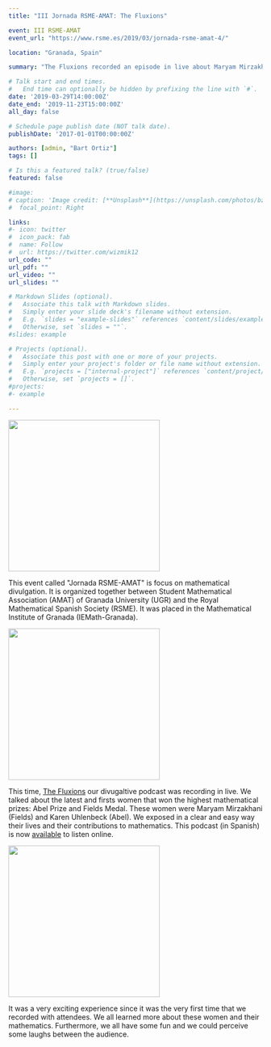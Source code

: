 ```yaml
---
title: "III Jornada RSME-AMAT: The Fluxions"

event: III RSME-AMAT
event_url: "https://www.rsme.es/2019/03/jornada-rsme-amat-4/"

location: "Granada, Spain"

summary: "The Fluxions recorded an episode in live about Maryam Mirzakhani and Karen Uhlenbeck. Winners of the Fields Medal and Abel Prize, respectively."

# Talk start and end times.
#   End time can optionally be hidden by prefixing the line with `#`.
date: '2019-03-29T14:00:00Z'
date_end: '2019-11-23T15:00:00Z'
all_day: false

# Schedule page publish date (NOT talk date).
publishDate: '2017-01-01T00:00:00Z'

authors: [admin, "Bart Ortiz"]
tags: []

# Is this a featured talk? (true/false)
featured: false

#image:
# caption: 'Image credit: [**Unsplash**](https://unsplash.com/photos/bzdhc5b3Bxs)'
#  focal_point: Right

links:
#- icon: twitter
#  icon_pack: fab
#  name: Follow
#  url: https://twitter.com/wizmik12
url_code: ""
url_pdf: ""
url_video: ""
url_slides: ""

# Markdown Slides (optional).
#   Associate this talk with Markdown slides.
#   Simply enter your slide deck's filename without extension.
#   E.g. `slides = "example-slides"` references `content/slides/example-slides.md`.
#   Otherwise, set `slides = ""`.
#slides: example

# Projects (optional).
#   Associate this post with one or more of your projects.
#   Simply enter your project's folder or file name without extension.
#   E.g. `projects = ["internal-project"]` references `content/project/deep-learning/index.md`.
#   Otherwise, set `projects = []`.
#projects:
#- example

---
```


<img src="/img/2019/rsme-amat/rsme2.jpeg" alt="" width="300"/>

This event called "Jornada RSME-AMAT" is focus on mathematical divulgation. It is organized together between Student Mathematical Association (AMAT) of Granada University  (UGR) and the Royal Mathematical Spanish Society (RSME). It was placed in the Mathematical Institute of Granada (IEMath-Granada).


<img src="/img/2019/rsme-amat/rsme1.jpeg" alt="" width="300"/>

This time, [The Fluxions](thefluxions.github.io) our divugaltive podcast was recording in live. We talked about the latest and firsts women that won the highest mathematical prizes: Abel Prize and Fields Medal. These women were Maryam Mirzakhani (Fields) and Karen Uhlenbeck (Abel). We exposed in a clear and easy way their lives and their contributions to mathematics. This podcast (in Spanish) is now [available](https://www.spreaker.com/user/radiolabugr/especial-rsme-amat) to listen online. 

<img src="/img/2019/rsme-amat/rsme4.jpeg" alt="" width="300"/>

It was a very exciting experience since it was the very first time that we recorded with attendees. We all learned more about these women and their mathematics. Furthermore, we all have some fun and we could perceive some laughs between the audience.




